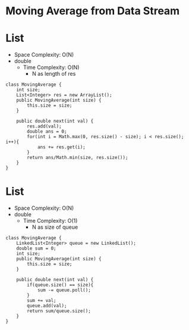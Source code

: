 # Moving Average from Data Stream
# List
* Space Complexity: O(N)
* double 
	* Time Complexity: O(N)
		* N as length of res
```
class MovingAverage {
    int size;
    List<Integer> res = new ArrayList();
    public MovingAverage(int size) {
        this.size = size;
    }
    
    public double next(int val) {
        res.add(val);
        double ans = 0;
        for(int i = Math.max(0, res.size() - size); i < res.size(); i++){
            ans += res.get(i);
        }
        return ans/Math.min(size, res.size());
    }
}
```
# List
* Space Complexity: O(N)
* double 
	* Time Complexity: O(1)
		* N as size of queue
```
class MovingAverage {
    LinkedList<Integer> queue = new LinkedList();
    double sum = 0;
    int size;
    public MovingAverage(int size) {
        this.size = size;
    }
    
    public double next(int val) {
        if(queue.size() == size){
            sum -= queue.poll();
        }
        sum += val;
        queue.add(val);
        return sum/queue.size();
    }
}
```